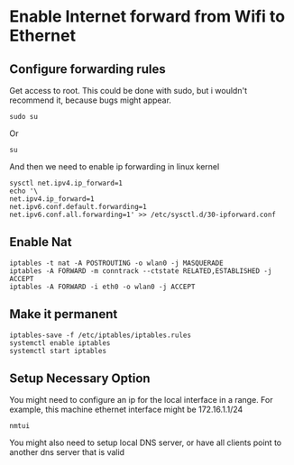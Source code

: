 # Enable Internet forward from Wifi to Ethernet

## Configure forwarding rules

Get access to root. This could be done with sudo, but i wouldn't recommend it, because bugs might appear.

```console
sudo su
```

Or

```console
su
```

And then we need to enable ip forwarding in linux kernel

```console
sysctl net.ipv4.ip_forward=1
echo '\
net.ipv4.ip_forward=1
net.ipv6.conf.default.forwarding=1
net.ipv6.conf.all.forwarding=1' >> /etc/sysctl.d/30-ipforward.conf
```

## Enable Nat

```console
iptables -t nat -A POSTROUTING -o wlan0 -j MASQUERADE
iptables -A FORWARD -m conntrack --ctstate RELATED,ESTABLISHED -j ACCEPT
iptables -A FORWARD -i eth0 -o wlan0 -j ACCEPT
```

## Make it permanent

```console
iptables-save -f /etc/iptables/iptables.rules
systemctl enable iptables
systemctl start iptables
```

## Setup Necessary Option

You might need to configure an ip for the local interface in a range. For example, this machine ethernet interface might be 172.16.1.1/24

```console
nmtui
```

You might also need to setup local DNS server, or have all clients point to another dns server that is valid